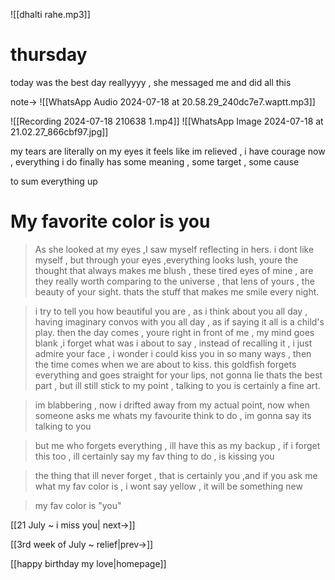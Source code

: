 ![[dhalti rahe.mp3]]
# thursday


today was the best day reallyyyy , she messaged me and did all this

note->
![[WhatsApp Audio 2024-07-18 at 20.58.29_240dc7e7.waptt.mp3]]

![[Recording 2024-07-18 210638 1.mp4]]
![[WhatsApp Image 2024-07-18 at 21.02.27_866cbf97.jpg]]

my tears are literally on my eyes
it feels like im relieved , i have courage now , everything i do finally has some meaning , some target , some cause

to sum everything up

# My favorite color is you

>As she looked at my eyes ,I saw myself reflecting in hers.
i dont like myself , but through your eyes ,everything looks lush, youre the thought that always makes me blush , these tired eyes of mine , are they really worth comparing to the universe , that lens of yours , the beauty of your sight. thats the stuff that makes me smile every night.

>i try to tell you how beautiful you are , as i think about you all day , having imaginary convos with you all day , as if saying it all is a child's play.
then the day comes , youre right in front of me , my mind goes blank ,i forget what was i about to say , instead of recalling it , i just admire your face , i wonder i could kiss you in so many ways , then the time comes when we are about to kiss.
this goldfish forgets everything and goes straight for your lips, not gonna lie thats the best part , but ill still stick to my point , talking to you is certainly a fine art.

>im blabbering , now i drifted away from my actual point, now when someone asks me whats my favourite think to do , im gonna say its talking to you

>but me who forgets everything , ill have this as my backup , if i forget this too , ill certainly say my fav thing to do , is kissing you

>the thing that ill never forget , that is certainly you ,and if you ask me what my fav color is , i wont say yellow , it will be something new

>my fav color is "you"

[[21 July ~ i miss you| next->]]

[[3rd week of July ~ relief|prev->]]

[[happy birthday my love|homepage]]